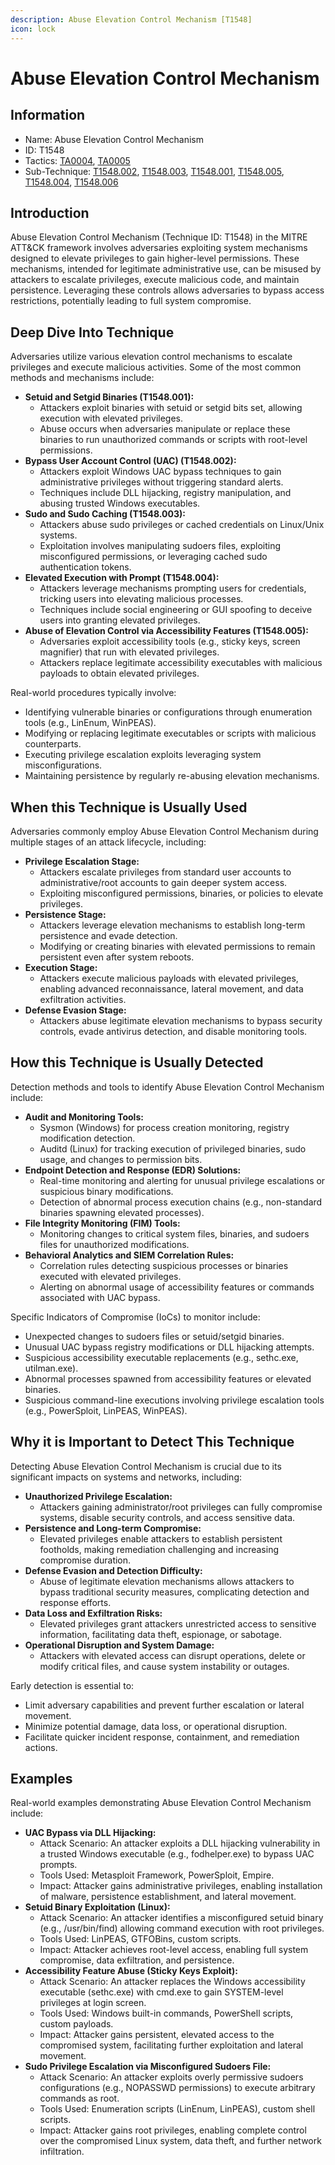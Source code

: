 ```yaml
---
description: Abuse Elevation Control Mechanism [T1548]
icon: lock
---
```


# Abuse Elevation Control Mechanism

## Information

* Name: Abuse Elevation Control Mechanism
* ID: T1548
* Tactics: [TA0004](../), [TA0005](../../ta0005/)
* Sub-Technique: [T1548.002](t1548.002.md), [T1548.003](t1548.003.md), [T1548.001](t1548.001.md), [T1548.005](t1548.005.md), [T1548.004](t1548.004.md), [T1548.006](t1548.006.md)

## Introduction

Abuse Elevation Control Mechanism (Technique ID: T1548) in the MITRE ATT\&CK framework involves adversaries exploiting system mechanisms designed to elevate privileges to gain higher-level permissions. These mechanisms, intended for legitimate administrative use, can be misused by attackers to escalate privileges, execute malicious code, and maintain persistence. Leveraging these controls allows adversaries to bypass access restrictions, potentially leading to full system compromise.

## Deep Dive Into Technique

Adversaries utilize various elevation control mechanisms to escalate privileges and execute malicious activities. Some of the most common methods and mechanisms include:

* **Setuid and Setgid Binaries (T1548.001):**
  * Attackers exploit binaries with setuid or setgid bits set, allowing execution with elevated privileges.
  * Abuse occurs when adversaries manipulate or replace these binaries to run unauthorized commands or scripts with root-level permissions.
* **Bypass User Account Control (UAC) (T1548.002):**
  * Attackers exploit Windows UAC bypass techniques to gain administrative privileges without triggering standard alerts.
  * Techniques include DLL hijacking, registry manipulation, and abusing trusted Windows executables.
* **Sudo and Sudo Caching (T1548.003):**
  * Attackers abuse sudo privileges or cached credentials on Linux/Unix systems.
  * Exploitation involves manipulating sudoers files, exploiting misconfigured permissions, or leveraging cached sudo authentication tokens.
* **Elevated Execution with Prompt (T1548.004):**
  * Attackers leverage mechanisms prompting users for credentials, tricking users into elevating malicious processes.
  * Techniques include social engineering or GUI spoofing to deceive users into granting elevated privileges.
* **Abuse of Elevation Control via Accessibility Features (T1548.005):**
  * Adversaries exploit accessibility tools (e.g., sticky keys, screen magnifier) that run with elevated privileges.
  * Attackers replace legitimate accessibility executables with malicious payloads to obtain elevated privileges.

Real-world procedures typically involve:

* Identifying vulnerable binaries or configurations through enumeration tools (e.g., LinEnum, WinPEAS).
* Modifying or replacing legitimate executables or scripts with malicious counterparts.
* Executing privilege escalation exploits leveraging system misconfigurations.
* Maintaining persistence by regularly re-abusing elevation mechanisms.

## When this Technique is Usually Used

Adversaries commonly employ Abuse Elevation Control Mechanism during multiple stages of an attack lifecycle, including:

* **Privilege Escalation Stage:**
  * Attackers escalate privileges from standard user accounts to administrative/root accounts to gain deeper system access.
  * Exploiting misconfigured permissions, binaries, or policies to elevate privileges.
* **Persistence Stage:**
  * Attackers leverage elevation mechanisms to establish long-term persistence and evade detection.
  * Modifying or creating binaries with elevated permissions to remain persistent even after system reboots.
* **Execution Stage:**
  * Attackers execute malicious payloads with elevated privileges, enabling advanced reconnaissance, lateral movement, and data exfiltration activities.
* **Defense Evasion Stage:**
  * Attackers abuse legitimate elevation mechanisms to bypass security controls, evade antivirus detection, and disable monitoring tools.

## How this Technique is Usually Detected

Detection methods and tools to identify Abuse Elevation Control Mechanism include:

* **Audit and Monitoring Tools:**
  * Sysmon (Windows) for process creation monitoring, registry modification detection.
  * Auditd (Linux) for tracking execution of privileged binaries, sudo usage, and changes to permission bits.
* **Endpoint Detection and Response (EDR) Solutions:**
  * Real-time monitoring and alerting for unusual privilege escalations or suspicious binary modifications.
  * Detection of abnormal process execution chains (e.g., non-standard binaries spawning elevated processes).
* **File Integrity Monitoring (FIM) Tools:**
  * Monitoring changes to critical system files, binaries, and sudoers files for unauthorized modifications.
* **Behavioral Analytics and SIEM Correlation Rules:**
  * Correlation rules detecting suspicious processes or binaries executed with elevated privileges.
  * Alerting on abnormal usage of accessibility features or commands associated with UAC bypass.

Specific Indicators of Compromise (IoCs) to monitor include:

* Unexpected changes to sudoers files or setuid/setgid binaries.
* Unusual UAC bypass registry modifications or DLL hijacking attempts.
* Suspicious accessibility executable replacements (e.g., sethc.exe, utilman.exe).
* Abnormal processes spawned from accessibility features or elevated binaries.
* Suspicious command-line executions involving privilege escalation tools (e.g., PowerSploit, LinPEAS, WinPEAS).

## Why it is Important to Detect This Technique

Detecting Abuse Elevation Control Mechanism is crucial due to its significant impacts on systems and networks, including:

* **Unauthorized Privilege Escalation:**
  * Attackers gaining administrator/root privileges can fully compromise systems, disable security controls, and access sensitive data.
* **Persistence and Long-term Compromise:**
  * Elevated privileges enable attackers to establish persistent footholds, making remediation challenging and increasing compromise duration.
* **Defense Evasion and Detection Difficulty:**
  * Abuse of legitimate elevation mechanisms allows attackers to bypass traditional security measures, complicating detection and response efforts.
* **Data Loss and Exfiltration Risks:**
  * Elevated privileges grant attackers unrestricted access to sensitive information, facilitating data theft, espionage, or sabotage.
* **Operational Disruption and System Damage:**
  * Attackers with elevated access can disrupt operations, delete or modify critical files, and cause system instability or outages.

Early detection is essential to:

* Limit adversary capabilities and prevent further escalation or lateral movement.
* Minimize potential damage, data loss, or operational disruption.
* Facilitate quicker incident response, containment, and remediation actions.

## Examples

Real-world examples demonstrating Abuse Elevation Control Mechanism include:

* **UAC Bypass via DLL Hijacking:**
  * Attack Scenario: An attacker exploits a DLL hijacking vulnerability in a trusted Windows executable (e.g., fodhelper.exe) to bypass UAC prompts.
  * Tools Used: Metasploit Framework, PowerSploit, Empire.
  * Impact: Attacker gains administrative privileges, enabling installation of malware, persistence establishment, and lateral movement.
* **Setuid Binary Exploitation (Linux):**
  * Attack Scenario: An attacker identifies a misconfigured setuid binary (e.g., /usr/bin/find) allowing command execution with root privileges.
  * Tools Used: LinPEAS, GTFOBins, custom scripts.
  * Impact: Attacker achieves root-level access, enabling full system compromise, data exfiltration, and persistence.
* **Accessibility Feature Abuse (Sticky Keys Exploit):**
  * Attack Scenario: An attacker replaces the Windows accessibility executable (sethc.exe) with cmd.exe to gain SYSTEM-level privileges at login screen.
  * Tools Used: Windows built-in commands, PowerShell scripts, custom payloads.
  * Impact: Attacker gains persistent, elevated access to the compromised system, facilitating further exploitation and lateral movement.
* **Sudo Privilege Escalation via Misconfigured Sudoers File:**
  * Attack Scenario: An attacker exploits overly permissive sudoers configurations (e.g., NOPASSWD permissions) to execute arbitrary commands as root.
  * Tools Used: Enumeration scripts (LinEnum, LinPEAS), custom shell scripts.
  * Impact: Attacker gains root privileges, enabling complete control over the compromised Linux system, data theft, and further network infiltration.
